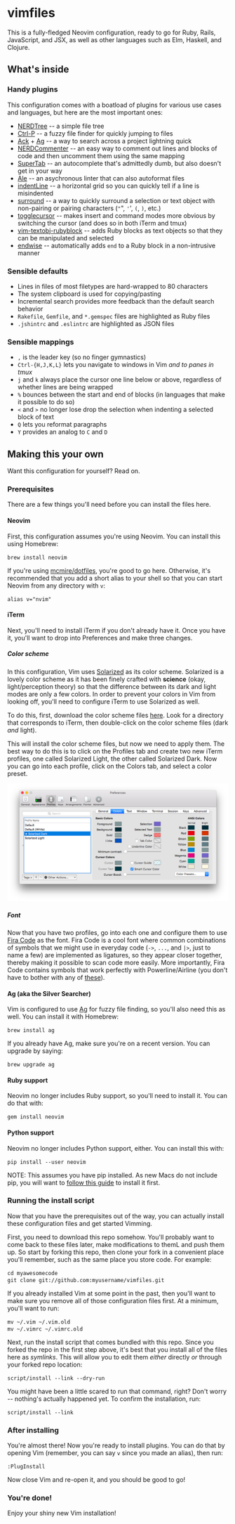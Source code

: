 # vimfiles

This is a fully-fledged Neovim configuration, ready to go for Ruby, Rails,
JavaScript, and JSX, as well as other languages such as Elm, Haskell, and
Clojure.

## What's inside

### Handy plugins

This configuration comes with a boatload of plugins for various use cases and
languages, but here are the most important ones:

* [NERDTree][vim-nerdtree] -- a simple file tree
* [Ctrl-P][vim-ctrl-p] -- a fuzzy file finder for quickly jumping to files
* [Ack][vim-ack] + [Ag][ag] -- a way to search across a project lightning quick
* [NERDCommenter][vim-nerdcommenter] -- an easy way to comment out lines and
  blocks of code and then uncomment them using the same mapping
* [SuperTab][vim-supertab] -- an autocomplete that's admittedly dumb, but also
  doesn't get in your way
* [Ale][ale] -- an asychronous linter that can also autoformat files
* [indentLine][indentLine] -- a horizontal grid so you can quickly tell if a
  line is misindented
* [surround][vim-surround] -- a way to quickly surround a selection or text
  object with non-pairing or pairing characters (`"`", `'`', `(`, `)`, etc.)
* [togglecursor][vim-togglecursor] -- makes insert and command modes more
  obvious by switching the cursor (and does so in both iTerm and tmux)
* [vim-textobj-rubyblock][vim-textobj-rubyblock] -- adds Ruby blocks as text
  objects so that they can be manipulated and selected
* [endwise][vim-endwise] -- automatically adds `end` to a Ruby block in a
  non-intrusive manner

[vim-plug]: https://github.com/junegunn/vim-plug
[vim-nerdtree]: http://github.com/scrooloose/nerdtree
[vim-ctrl-p]: http://github.com/kien/ctrlp.vim
[vim-ack]: https://github.com/mileszs/ack.vim
[vim-supertab]: http://github.com/ervandew/supertab
[vim-togglecursor]: https://github.com/jszakmeister/vim-togglecursor
[vim-nerdcommenter]: http://github.com/scrooloose/nerdcommenter
[vim-endwise]: https://github.com/tpope/vim-endwise
[vim-surround]: http://github.com/tpope/vim-surround
[vim-textobj-rubyblock]: http://github.com/nelstrom/vim-textobj-rubyblock
[ale]: https://github.com/w0rp/ale
[indentLine]: https://github.com/Yggdroot/indentLine

### Sensible defaults

* Lines in files of most filetypes are hard-wrapped to 80 characters
* The system clipboard is used for copying/pasting
* Incremental search provides more feedback than the default search behavior
* `Rakefile`, `Gemfile`, and `*.gemspec` files are highlighted as Ruby files
* `.jshintrc` and `.eslintrc` are highlighted as JSON files

### Sensible mappings

* `,` is the leader key (so no finger gymnastics)
* `Ctrl-{H,J,K,L}` lets you navigate to windows in Vim *and to panes in tmux*
* `j` and `k` always place the cursor one line below or above, regardless of
  whether lines are being wrapped
* `%` bounces between the start and end of blocks (in languages that make it
  possible to do so)
* `<` and `>` no longer lose drop the selection when indenting a selected block
  of text
* `Q` lets you reformat paragraphs
* `Y` provides an analog to `C` and `D`

## Making this your own

Want this configuration for yourself? Read on.

### Prerequisites

There are a few things you'll need before you can install the files here.

#### Neovim

First, this configuration assumes you're using Neovim. You can install this
using Homebrew:

    brew install neovim

If you're using [mcmire/dotfiles][dotfiles], you're good to go here. Otherwise,
it's recommended that you add a short alias to your shell so that you can start
Neovim from any directory with `v`:

    alias v="nvim"

[dotfiles]: http://github.com/mcmire/dotfiles

#### iTerm

Next, you'll need to install iTerm if you don't already have it. Once you have
it, you'll want to drop into Preferences and make three changes.

##### Color scheme

In this configuration, Vim uses [Solarized] as its color scheme. Solarized is a
lovely color scheme as it has been finely crafted with **science** (okay,
light/perception theory) so that the difference between its dark and light modes
are only a few colors. In order to prevent your colors in Vim from looking off,
you'll need to configure iTerm to use Solarized as well.

To do this, first, download the color scheme files [here][solarized]. Look for a
directory that corresponds to iTerm, then double-click on the color scheme files
(dark *and* light).

This will install the color scheme files, but now we need to apply them. The
best way to do this is to click on the Profiles tab and create two new iTerm
profiles, one called Solarized Light, the other called Solarized Dark. Now you
can go into each profile, click on the Colors tab, and select a color preset.

![iTerm preferences](docs/iterm-prefs.png)

##### Font

Now that you have two profiles, go into each one and configure them to use [Fira
Code] as the font. Fira Code is a cool font where common combinations of symbols
that we might use in everyday code (`->`, `...`, and `|>`, just to name a few)
are implemented as ligatures, so they appear closer together, thereby making it
possible to scan code more easily. More importantly, Fira Code contains symbols
that work perfectly with Powerline/Airline (you don't have to bother with any of
[these][powerline-fonts]).

[Solarized]: https://github.com/altercation/solarized
[Fira Code]: https://github.com/tonsky/FiraCode
[powerline-fonts]: https://github.com/Lokaltog/powerline-fonts

#### Ag (aka the Silver Searcher)

Vim is configured to use [Ag][ag] for fuzzy file finding, so you'll also need
this as well. You can install it with Homebrew:

[ag]: https://github.com/ggreer/the_silver_searcher

    brew install ag

If you already have Ag, make sure you're on a recent version. You can upgrade by
saying:

    brew upgrade ag

#### Ruby support

Neovim no longer includes Ruby support, so you'll need to install it.
You can do that with:

    gem install neovim

#### Python support

Neovim no longer includes Python support, either. You can install this with:

    pip install --user neovim

NOTE: This assumes you have pip installed. As new Macs do not include pip, you
will want to [follow this guide][installing-pip] to install it first.

[installing-pip]: https://pip.pypa.io/en/stable/installing/#installing-with-get-pip-py

### Running the install script

Now that you have the prerequisites out of the way, you can actually install
these configuration files and get started Vimming.

First, you need to download this repo somehow. You'll probably want to come back
to these files later, make modifications to themL and push them up. So start by
forking this repo, then clone your fork in a convenient place you'll remember,
such as the same place you store code. For example:

    cd myawesomecode
    git clone git://github.com:myusername/vimfiles.git

If you already installed Vim at some point in the past, then you'll want to make
sure you remove all of those configuration files first. At a minimum, you'll
want to run:

    mv ~/.vim ~/.vim.old
    mv ~/.vimrc ~/.vimrc.old

Next, run the install script that comes bundled with this repo. Since you forked
the repo in the first step above, it's best that you install all of the files
here as *symlinks*. This will allow you to edit them *either* directly *or*
through your forked repo location:

    script/install --link --dry-run

You might have been a little scared to run that command, right? Don't worry --
nothing's actually happened yet. To confirm the installation, run:

    script/install --link

### After installing

You're almost there! Now you're ready to install plugins. You can do that by
opening Vim (remember, you can say `v` since you made an alias), then run:

    :PlugInstall

Now close Vim and re-open it, and you should be good to go!

### You're done!

Enjoy your shiny new Vim installation!
